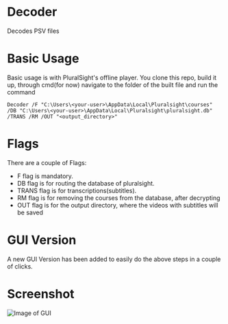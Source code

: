 # Decoder
Decodes PSV files

# Basic Usage

Basic usage is with PluralSight's offline player. You clone this repo, build it up, through cmd(for now) navigate to the folder of the built file and run the command

```
Decoder /F "C:\Users\<your-user>\AppData\Local\Pluralsight\courses" /DB "C:\Users\<your-user>\AppData\Local\Pluralsight\pluralsight.db" /TRANS /RM /OUT "<output_directory>"
```

# Flags

There are a couple of Flags:

* F flag is mandatory.
* DB flag is for routing the database of pluralsight.
* TRANS flag is for transcriptions(subtitles).
* RM flag is for removing the courses from the database, after decrypting
* OUT flag is for the output directory, where the videos with subtitles will be saved

# GUI Version

A new GUI Version has been added to easily do the above steps in a couple of clicks.

# Screenshot
![Image of GUI](https://i.imgur.com/JgcVJ0k.png)
